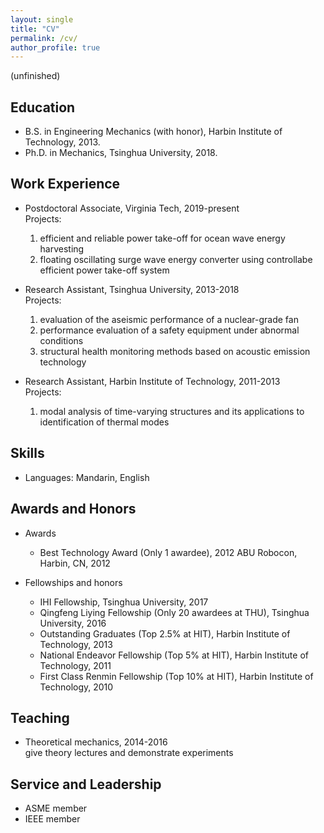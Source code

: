 ```yaml
---
layout: single
title: "CV"
permalink: /cv/
author_profile: true
---
```

(unfinished)
## Education
* B.S. in Engineering Mechanics (with honor), Harbin Institute of Technology, 2013.
* Ph.D. in Mechanics, Tsinghua University, 2018.

## Work Experience
* Postdoctoral Associate, Virginia Tech, 2019-present
  <br>Projects:
  1. efficient and reliable power take-off for ocean wave energy harvesting
  2. floating oscillating surge wave energy converter using controllabe efficient power take-off system

* Research Assistant, Tsinghua University, 2013-2018
  <br>Projects:
  1. evaluation of the aseismic performance of a nuclear-grade fan
  2. performance evaluation of a safety equipment under abnormal conditions
  3. structural health monitoring methods based on acoustic emission technology

* Research Assistant, Harbin Institute of Technology, 2011-2013
  <br>Projects: 
  1. modal analysis of time-varying structures and its applications to identification of thermal modes
  
## Skills
* Languages: Mandarin, English

## Awards and Honors
* Awards
  * Best Technology Award (Only 1 awardee), 2012 ABU Robocon, Harbin, CN, 2012


* Fellowships and honors
  * IHI Fellowship, Tsinghua University, 2017
  * Qingfeng Liying Fellowship (Only 20 awardees at THU), Tsinghua University, 2016
  * Outstanding Graduates (Top 2.5% at HIT), Harbin Institute of Technology, 2013
  * National Endeavor Fellowship (Top 5% at HIT), Harbin Institute of Technology, 2011
  * First Class Renmin Fellowship (Top 10% at HIT), Harbin Institute of Technology, 2010

## Teaching
* Theoretical mechanics, 2014-2016
<br> give theory lectures and demonstrate experiments
  
## Service and Leadership
* ASME member
* IEEE member
